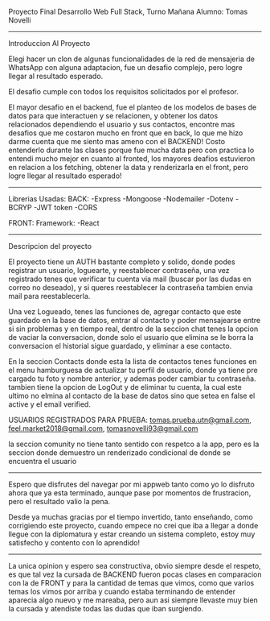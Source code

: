 Proyecto Final Desarrollo Web Full Stack, Turno Mañana
Alumno: Tomas Novelli

----------------------------------------

Introduccion Al Proyecto

Elegi hacer un clon de algunas funcionalidades de la red de mensajeria de WhatsApp con alguna adaptacion, fue un desafio complejo, pero logre llegar al resultado esperado.

El desafio cumple con todos los requisitos solicitados por el profesor.

El mayor desafio en el backend, fue el planteo de los modelos de bases de datos para que interactuen y se relacionen, y obtener los datos relacionados dependiendo el usuario y sus contactos, encontre mas desafios que me costaron mucho en front que en back, lo que me hizo darme cuenta que me siento mas ameno con el BACKEND!
Costo entenderlo durante las clases porque fue mucha data pero con practica lo entendi mucho mejor
en cuanto al fronted, los mayores deafios estuvieron en relacion a los fetching, obtener la data y renderizarla en el front, pero logre llegar al resultado esperado!

----------------------------------------

Librerias Usadas:
BACK:
    -Express
    -Mongoose
    -Nodemailer
    -Dotenv
    -BCRYP
    -JWT token
    -CORS

FRONT:
    Framework:
        -React

----------------------------------------

Descripcion del proyecto

El proyecto tiene un AUTH bastante completo y solido, donde podes registrar un usuario, loguearte, y reestablecer contraseña, una vez registrado tenes que verificar tu cuenta via mail (buscar por las dudas en correo no deseado), y si queres reestablecer la contraseña tambien envia mail para reestablecerla.

Una vez Logueado, tenes las funciones de, agregar contacto que este guardado en la base de datos, entrar al contacto y poder mensajearse entre si sin problemas y en tiempo real, dentro de la seccion chat tenes la opcion de vaciar la conversacion, donde solo el usuario que elimina se le borra la conversacion el historial sigue guardado, y eliminar a ese contacto.

En la seccion Contacts donde esta la lista de contactos tenes funciones en el menu hamburguesa de actualizar tu perfil de usuario, donde ya tiene pre cargado tu foto y nombre anterior, y ademas poder cambiar tu contraseña.
tambien tiene la opcion de LogOut y de eliminar tu cuenta, la cual este ultimo no elmina al contacto de la base de datos sino que setea en false el active y el email verified.

USUARIOS REGISTRADOS PARA PRUEBA:
tomas.prueba.utn@gmail.com,
feel.market2018@gmail.com,
tomasnovelli93@gmail.com

la seccion comunity no tiene tanto sentido con respetco a la app, pero es la seccion donde demuestro un renderizado condicional de donde se encuentra el usuario

----------------------------------------

Espero que disfrutes del navegar por mi appweb tanto como yo lo disfruto ahora que ya esta terminado, aunque pase por momentos de frustracion, pero el resultado valio la pena.

Desde ya muchas gracias por el tiempo invertido, tanto enseñando, como corrigiendo este proyecto, cuando empece no crei que iba a llegar a donde llegue con la diplomatura y estar creando un sistema completo, estoy muy satisfecho y contento con lo aprendido!

----------------------------------------

La unica opinion y espero sea constructiva, obvio siempre desde el respeto, es que tal vez la cursada de BACKEND fueron pocas clases en comparacion con la de FRONT y para la cantidad de temas que vimos, como que varios temas los vimos por arriba y cuando estaba terminando de entender aparecia algo nuevo y me mareaba, pero aun asi siempre llevaste muy bien la cursada y atendiste todas las dudas que iban surgiendo.

